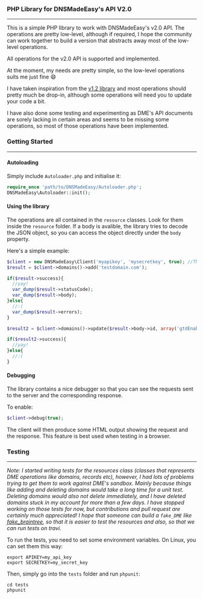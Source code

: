### PHP Library for DNSMadeEasy's API V2.0
----------------------------------------------------------------------------

This is a simple PHP library to work with DNSMadeEasy's v2.0 API. The operations are pretty low-level, although if required, I
hope the community can work together to build a version that abstracts away most of the low-level operations.

All operations for the v2.0 API is supported and implemented.

At the moment, my needs are pretty simple, so the low-level operations suits me just fine :smile:

I have taken inspiration from the [v1.2 library](https://github.com/a1extran/DnsMadeEasy) and most operations should pretty much
be drop-in, although some operations will need you to update your code a bit.

I have also done some testing and experimenting as DME's API documents are sorely lacking in certain areas and seems to be missing
some operations, so most of those operations have been implemented.

### Getting Started
----------------------------------------------------------------------------

#### Autoloading
Simply include `Autoloader.php` and initialise it:
```php
require_once 'path/to/DNSMadeEasy/Autoloader.php';
DNSMadeEasy\Autoloader::init();
```

#### Using the library
The operations are all contained in the `resource` classes. Look for them inside the `resource` folder.
If a body is avalible, the library tries to decode the JSON object, so you can access the object directly under the `body` property.

Here's a simple example:

```php
$client = new DNSMadeEasy\Client('myapikey', 'mysecretkey', true); //The last parameter says to use the sandbox
$result = $client->domains()->add('testdomain.com');

if($result->success){
  //yay!
  var_dump($result->statusCode);
  var_dump($result->body);
}else{
  //:(
  var_dump($result->errors);
}

$result2 = $client->domains()->update($result->body->id, array('gtdEnabled' => true)); //Enable global traffic direct for that domain

if($result2->success){
  //yay!
}else{
  //:(
}
```

#### Debugging
The library contains a nice debugger so that you can see the requests sent to the server and the corresponding response.

To enable:
```php
$client->debug(true);
```

The client will then produce some HTML output showing the request and the response. This feature is best used when testing
in a browser.

### Testing
----------------------------------------------------------------------------

_Note: I started writing tests for the resources class (classes that represents DME operations like domains, records etc), however,
I had lots of problems trying to get them to work against DME's sandbox. Mainly because things like adding and deleting domains would
take a long time for a unit test. Deleting domains would also not delete immediately, and I have deleted domains stuck in my 
account for more than a few days. I have stopped working on those tests for now, but contributions and pull request are certainly
much appreciated! I hope that someone can build a `fake_DME` like [fake_braintree](https://github.com/thoughtbot/fake_braintree), so
that it is easier to test the resources and also, so that we can run tests on travi._

To run the tests, you need to set some environment variables. On Linux, you can set them this way:

```shell
export APIKEY=my_api_key
export SECRETKEY=my_secret_key
```

Then, simply go into the `tests` folder and run `phpunit`:

```
cd tests
phpunit
```